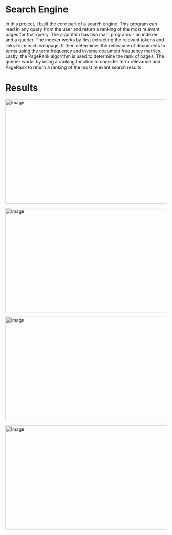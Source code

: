# Search Engine
In this project, I built the core part of a search engine. This program can read in any query from the user and return a ranking of the most relevant pages for that query. The algorithm has two main programs - an indexer and a querier. The indexer works by first extracting the relevant tokens and links from each webpage. It then determines the relevance of documents to terms using the term frequency and inverse document frequency metrics. Lastly, the PageRank algorithm is used to determine the rank of pages. The querier works by using a ranking function to consider term relevance and PageRank to return a ranking of the most relevant search results.

# Results
<img src="https://github.com/tanaysubramanian/search-engine/assets/139258609/f2abcb0e-8571-45ec-bf37-6d05e8b0c8e6" alt="Image" width="559" height="326"> <br />

<img src="https://github.com/tanaysubramanian/search-engine/assets/139258609/ca67a8aa-dd0f-40b9-8c73-476b48ea88b4" alt="Image" width="559" height="326"> <br />

<img src="https://github.com/tanaysubramanian/search-engine/assets/139258609/8ca54049-59c4-4ea0-870d-039c289cd679" alt="Image" width="559" height="326"> <br />

<img src="https://github.com/tanaysubramanian/search-engine/assets/139258609/3bf245e0-bd82-4fe8-b94a-0b4c0936a7f4" alt="Image" width="559" height="326"> <br />
